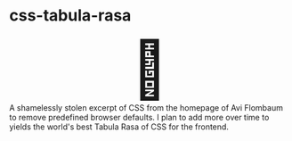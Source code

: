 # css-tabula-rasa

<div style="font-size:100px; text-align: center;">&#129302;</div>
A shamelessly stolen excerpt of CSS from the homepage of Avi Flombaum to remove predefined browser defaults.
I plan to add more over time to yields the world's best Tabula Rasa of CSS for the frontend.
